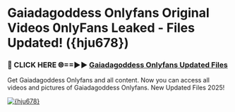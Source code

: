 # Gaiadagoddess Onlyfans Original Videos 0nlyFans Leaked - Files Updated! ({hju678})

<h3>🔴 CLICK HERE 🌐==►► <a href="https://tinyurl.com/ms9xzufz" rel="nofollow">Gaiadagoddess Onlyfans Updated Files</a></h3>

Get Gaiadagoddess Onlyfans and all content. Now you can access all videos and pictures of Gaiadagoddess Onlyfans. New Updated Files 2025!

[![{hju678}](https://i.imgur.com/PQ7UWWw.gif)](https://tinyurl.com/ms9xzufz)